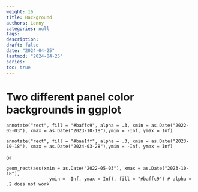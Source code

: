 ```yaml
---
weight: 16
title: Background
authors: Lenny
categories: null
tags: 
description: 
draft: false
date: "2024-04-25"
lastmod: "2024-04-25"
series:
toc: true
---
```



<!--more-->


# Two different panel color backgrounds in ggplot
``` 
annotate("rect", fill = "#baffc9", alpha = .3, xmin = as.Date("2022-05-03"), xmax = as.Date("2023-10-18"),ymin = -Inf, ymax = Inf)

annotate("rect", fill = "#bae1ff", alpha = .3, xmin = as.Date("2023-10-18"), xmax = as.Date("2024-03-28"),ymin = -Inf, ymax = Inf)
```
 
or 
``` 
geom_rect(aes(xmin = as.Date("2022-05-03"), xmax = as.Date("2023-10-18"),
                ymin = -Inf, ymax = Inf), fill = "#baffc9") # alpha = .2 does not work
```